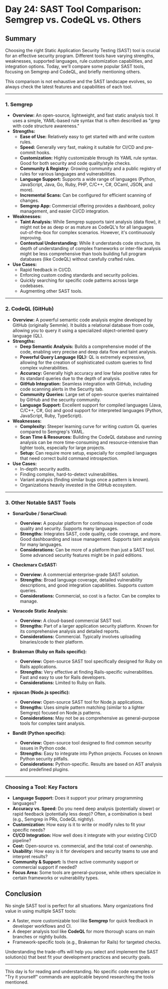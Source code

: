 # Day 24: SAST Tool Comparison: Semgrep vs. CodeQL vs. Others

## Summary

Choosing the right Static Application Security Testing (SAST) tool is crucial for an effective security program. Different tools have varying strengths, weaknesses, supported languages, rule customization capabilities, and integration options. Today, we'll compare some popular SAST tools, focusing on Semgrep and CodeQL, and briefly mentioning others.

This comparison is not exhaustive and the SAST landscape evolves, so always check the latest features and capabilities of each tool.

---

### 1. Semgrep

-   **Overview:** An open-source, lightweight, and fast static analysis tool. It uses a simple, YAML-based rule syntax that is often described as "grep with code structure awareness."
-   **Strengths:**
    -   **Ease of Use:** Relatively easy to get started with and write custom rules.
    -   **Speed:** Generally very fast, making it suitable for CI/CD and pre-commit hooks.
    -   **Customization:** Highly customizable through its YAML rule syntax. Good for both security and code quality/style checks.
    -   **Community & Registry:** Growing community and a public registry of rules for various languages and vulnerabilities.
    -   **Language Support:** Supports a wide range of languages (Python, JavaScript, Java, Go, Ruby, PHP, C/C++, C#, OCaml, JSON, and more).
    -   **Incremental Scans:** Can be configured for efficient scanning of changes.
    -   **Semgrep App:** Commercial offering provides a dashboard, policy management, and easier CI/CD integration.
-   **Weaknesses:**
    -   **Taint Analysis:** While Semgrep supports taint analysis (data flow), it might not be as deep or as mature as CodeQL's for all languages out-of-the-box for complex scenarios. However, it's continuously improving.
    -   **Contextual Understanding:** While it understands code structure, its depth of understanding of complex frameworks or inter-file analysis might be less comprehensive than tools building full program databases (like CodeQL) without carefully crafted rules.
-   **Use Cases:**
    -   Rapid feedback in CI/CD.
    -   Enforcing custom coding standards and security policies.
    -   Quickly searching for specific code patterns across large codebases.
    -   Augmenting other SAST tools.

---

### 2. CodeQL (GitHub)

-   **Overview:** A powerful semantic code analysis engine developed by GitHub (originally Semmle). It builds a relational database from code, allowing you to query it using a specialized object-oriented query language (QL).
-   **Strengths:**
    -   **Deep Semantic Analysis:** Builds a comprehensive model of the code, enabling very precise and deep data flow and taint analysis.
    -   **Powerful Query Language (QL):** QL is extremely expressive, allowing for the creation of sophisticated custom queries to find complex vulnerabilities.
    -   **Accuracy:** Generally high accuracy and low false positive rates for its standard queries due to the depth of analysis.
    -   **GitHub Integration:** Seamless integration with GitHub, including code scanning alerts in the Security tab.
    -   **Community Queries:** Large set of open-source queries maintained by GitHub and the security community.
    -   **Language Support:** Excellent support for compiled languages (Java, C/C++, C#, Go) and good support for interpreted languages (Python, JavaScript, Ruby, TypeScript).
-   **Weaknesses:**
    -   **Complexity:** Steeper learning curve for writing custom QL queries compared to Semgrep's YAML.
    -   **Scan Time & Resources:** Building the CodeQL database and running analysis can be more time-consuming and resource-intensive than lighter tools, especially for large projects.
    -   **Setup:** Can require more setup, especially for compiled languages that need correct build command introspection.
-   **Use Cases:**
    -   In-depth security audits.
    -   Finding complex, hard-to-detect vulnerabilities.
    -   Variant analysis (finding similar bugs once a pattern is known).
    -   Organizations heavily invested in the GitHub ecosystem.

---

### 3. Other Notable SAST Tools

-   **SonarQube / SonarCloud:**
    -   **Overview:** A popular platform for continuous inspection of code quality and security. Supports many languages.
    -   **Strengths:** Integrates SAST, code quality, code coverage, and more. Good dashboarding and issue management. Supports taint analysis for many languages.
    -   **Considerations:** Can be more of a platform than just a SAST tool. Some advanced security features might be in paid editions.

-   **Checkmarx CxSAST:**
    -   **Overview:** A commercial enterprise-grade SAST solution.
    -   **Strengths:** Broad language coverage, detailed vulnerability descriptions, and good integration capabilities. Supports custom queries.
    -   **Considerations:** Commercial, so cost is a factor. Can be complex to manage.

-   **Veracode Static Analysis:**
    -   **Overview:** A cloud-based commercial SAST tool.
    -   **Strengths:** Part of a larger application security platform. Known for its comprehensive analysis and detailed reports.
    -   **Considerations:** Commercial. Typically involves uploading binaries/code to their platform.

-   **Brakeman (Ruby on Rails specific):**
    -   **Overview:** Open-source SAST tool specifically designed for Ruby on Rails applications.
    -   **Strengths:** Very effective at finding Rails-specific vulnerabilities. Fast and easy to use for Rails developers.
    -   **Considerations:** Limited to Ruby on Rails.

-   **njsscan (Node.js specific):**
    -   **Overview:** Open-source SAST tool for Node.js applications.
    -   **Strengths:** Uses simple pattern matching (similar to a lighter Semgrep) focused on Node.js patterns.
    -   **Considerations:** May not be as comprehensive as general-purpose tools for complex taint analysis.

-   **Bandit (Python specific):**
    -   **Overview:** Open-source tool designed to find common security issues in Python code.
    -   **Strengths:** Easy to integrate into Python projects. Focuses on known Python security pitfalls.
    -   **Considerations:** Python-specific. Results are based on AST analysis and predefined plugins.

---

### Choosing a Tool: Key Factors

-   **Language Support:** Does it support your primary programming languages?
-   **Accuracy vs. Speed:** Do you need deep analysis (potentially slower) or rapid feedback (potentially less deep)? Often, a combination is best (e.g., Semgrep in PRs, CodeQL nightly).
-   **Customization:** How easy is it to write or modify rules to fit your specific needs?
-   **CI/CD Integration:** How well does it integrate with your existing CI/CD pipeline?
-   **Cost:** Open-source vs. commercial, and the total cost of ownership.
-   **Usability:** How easy is it for developers and security teams to use and interpret results?
-   **Community & Support:** Is there active community support or commercial support if needed?
-   **Focus Area:** Some tools are general-purpose, while others specialize in certain frameworks or vulnerability types.

## Conclusion

No single SAST tool is perfect for all situations. Many organizations find value in using multiple SAST tools:
-   A faster, more customizable tool like **Semgrep** for quick feedback in developer workflows and CI.
-   A deeper analysis tool like **CodeQL** for more thorough scans on main branches or nightly builds.
-   Framework-specific tools (e.g., Brakeman for Rails) for targeted checks.

Understanding the trade-offs will help you select and implement the SAST solution(s) that best fit your development practices and security goals.

---

This day is for reading and understanding. No specific code examples or "Try it yourself" commands are applicable beyond researching the tools mentioned.
